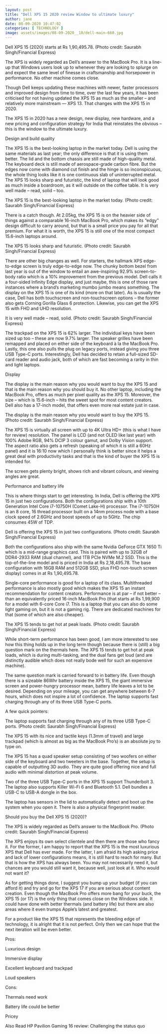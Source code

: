 ```yaml
---
layout: post
title: "Dell XPS 15 2020 review Window to ultimate luxury"
author: jane 
date: 08-09-2020 10:47:02 
categories: [ TECHNOLOGY ] 
image: assets/images/08-09-2020__10/dell-main-660.jpg
---
```

Dell XPS 15 (2020) starts at Rs 1,90,495.78. (Photo credit: Saurabh Singh/Financial Express)

The XPS is widely regarded as Dell’s answer to the MacBook Pro. It is a line-up that Windows users look up to whenever they are looking to splurge on and expect the same level of finesse in craftsmanship and horsepower in performance. No other machine comes close.

Though Dell keeps updating these machines with newer, faster processors and improved design from time to time, over the last few years, it has been criticised for not having updated the XPS 15 as much as the smaller – and relatively more mainstream — XPS 13. That changes with the XPS 15 in 2020.

The XPS 15 in 2020 has a new design, new display, new hardware, and a new pricing and configuration strategy for India that reinstates the obvious – this is the window to the ultimate luxury.

Design and build quality

The XPS 15 is the best-looking laptop in the market today. Dell is using the same materials as last year; the only difference is that it is using them better. The lid and the bottom chassis are still made of high-quality metal. The keyboard deck is still made of aerospace-grade carbon fibre. But the edges now come with diamond cut finish and the hinge is so inconspicuous, the whole thing looks like it is one continuous slab of uninterrupted metal. The XPS 15 looks sharp and futuristic, the kind of laptop that will look good as much inside a boardroom, as it will outside on the coffee table. It is very well made – read, solid – too.

The XPS 15 is the best-looking laptop in the market today. (Photo credit: Saurabh Singh/Financial Express)

There is a catch though. At 2.05kg, the XPS 15 is on the heavier side of things against a comparable 16-inch MacBook Pro, which makes its “edgy” design difficult to carry around, but that is a small price you pay for all that premium. For what it is worth, the XPS 15 is still one of the most compact 15.6-inch laptops around.

The XPS 15 looks sharp and futuristic. (Photo credit: Saurabh Singh/Financial Express)

There are other big changes as well. For starters, the hallmark XPS edge-to-edge screen is truly edge-to-edge now. The chunky bottom bezel from last year is out of the window to entail an awe-inspiring 92.9% screen-to-body ratio which is a 10% improvement from the previous model. Dell calls it a four-sided Infinity Edge display, and just maybe, this is one of those rare instances where a brand’s marketing mumbo jumbo means something. The display on the XPS 15 is one of its kind (more on that later). As is usually the case, Dell has both touchscreen and non-touchscreen options – the former also gets Corning Gorilla Glass 6 protection. Likewise, you can get the XPS 15 with FHD and UHD resolution.

It is very well made – read, solid. (Photo credit: Saurabh Singh/Financial Express)

The trackpad on the XPS 15 is 62% larger. The individual keys have been sized up too – these are now 9.7% larger. The speaker grilles have been remapped and placed on either side of the keyboard à la the MacBook Pro. Lastly, this one also pulls the plug on legacy ports, instead giving you three USB Type-C ports. Interestingly, Dell has decided to retain a full-sized SD-card reader and audio jack, both of which are fast becoming a rarity in thin and light laptops.

Display

The display is the main reason why you would want to buy the XPS 15 and that is the main reason why you should buy it. No other laptop, including the MacBook Pro, offers as much per pixel quality as the XPS 15. Moreover, the size – which is 15.6-inch – hits the sweet spot for most content creators. Dell also has a 17-inch model, that offers even more real estate just in case.

The display is the main reason why you would want to buy the XPS 15. (Photo credit: Saurabh Singh/Financial Express)

The XPS 15 is virtually all screen with up to 4K Ultra HD+ (this is what I have for review) resolution. The panel is LCD (and not OLED like last year) with 100% Adobe RGB, 94% DCIP 3 colour gamut, and Dolby Vision support. The aspect ratio also gets a refresh (speaking of which it is still a 60Hz panel) and it is 16:10 now which I personally think is better since it helps a great deal with productivity tasks and that is the kind of buyer the XPS 15 is intended for.

The screen gets plenty bright, shows rich and vibrant colours, and viewing angles are great.

Performance and battery life

This is where things start to get interesting. In India, Dell is offering the XPS 15 in just two configurations. Both the configurations ship with a 10th Generation Intel Core i7-10750H (Comet Lake-H) processor. The i7-10750H is an 8 core, 16 thread processor built on a 14nm process node with a base clock speed of 2.6GHz and boost speeds of up to 5GHz. The chip consumes 45W of TDP.

Dell is offering the XPS 15 in just two configurations. (Photo credit: Saurabh Singh/Financial Express)

Both the configurations also ship with the same Nvidia GeForce GTX 1650 Ti which is a mid-range graphics card. This is paired with up to 32GB of DDR4-2933 RAM (dual channel), and 1TB PCIe NVMe M.2 SSD. This is the top-of-the-line model and is priced in India at Rs 2,18,495.78. The base configuration with 16GB RAM and 512GB SSD, plus FHD non-touch screen display) comes in at Rs 1,90,495.78.

Single-core performance is good for a laptop of its class. Multithreaded performance is also mostly good which makes the XPS 15 an instant recommendation for content creators. Performance is at par – if not better – than an equivalently priced 16-inch MacBook Pro (that starts at Rs 1,99,900 for a model with 6-core Core i7. This is a laptop that you can also do some light gaming on, but it is not a gaming rig. There are dedicated machines for that (some of which are also cheaper).

The XPS 15 tends to get hot at peak loads. (Photo credit: Saurabh Singh/Financial Express)

While short-term performance has been good, I am more interested to see how this thing holds up in the long term though because there is (still) a big question mark on the thermals here. The XPS 15 tends to get hot at peak loads, which is during multi-tasking, and the dual fans get loud (and are distinctly audible which does not really bode well for such an expensive machine).

The same question mark is carried forward to in battery life. Even though there is a sizeable 86Whr battery inside the XPS 15, the giant immersive screen and power-hungry processor mean, battery life leaves a lot to be desired. Depending on your mileage, you can get anywhere between 6-7 hours, which does not inspire a lot of confidence. The laptop supports fast charging through any of its three USB Type-C ports.

A few quick pointers:

The laptop supports fast charging through any of its three USB Type-C ports. (Photo credit: Saurabh Singh/Financial Express)

The XPS 15 with its nice and tactile keys (1.3mm of travel) and large trackpad (which is almost as big as the MacBook Pro’s) is an absolute joy to type on.

The XPS 15 has a quad speaker setup consisting of two woofers on either side of the keyboard and two tweeters in the base. Together, the setup is capable of outputting 3D audio. They are quite good offering nice and full audio with minimal distortion at peak volume.

Two of the three USB Type-C ports in the XPS 15 support Thunderbolt 3. The laptop also supports Killer Wi-Fi 6 and Bluetooth 5.1. Dell bundles a USB-C to USB-A dongle in the box.

The laptop has sensors in the lid to automatically detect and boot up the system when you open it. There is also a physical fingerprint reader.

Should you buy the Dell XPS 15 (2020)?

The XPS is widely regarded as Dell’s answer to the MacBook Pro. (Photo credit: Saurabh Singh/Financial Express)

The XPS enjoys its own select clientele and then there are those who fancy it. For the former, I am happy to report that the XPS 15 is the most luxurious XPS that Dell has ever made. For the latter, I am afraid its high asking price and lack of lower configurations means, it is still hard to reach for many. But that is how the XPS has always been. You may not necessarily need it, but chances are you would still want it, because well, just look at it. Who would not want it?

As for getting things done, I suggest you bump up your budget (if you can afford it) and try and go for the XPS 17 if you are serious about content creation. Even though the MacBook Pro offers more bang for your buck, the XPS 15 (or 17) is the only thing that comes close on the Windows side. It could have done with better thermals (and battery life) but there are also areas where it even trumps Apple’s latest and greatest.

For a product like the XPS 15 that represents the bleeding edge of technology, it is alright that it is not perfect. Only then we can hope that the next iteration will be even better.

Pros:

Luxurious design

Immersive display

Excellent keyboard and trackpad

Loud speakers

Cons:

Thermals need work

Battery life could be better

Pricey

Also Read HP Pavilion Gaming 16 review: Challenging the status quo